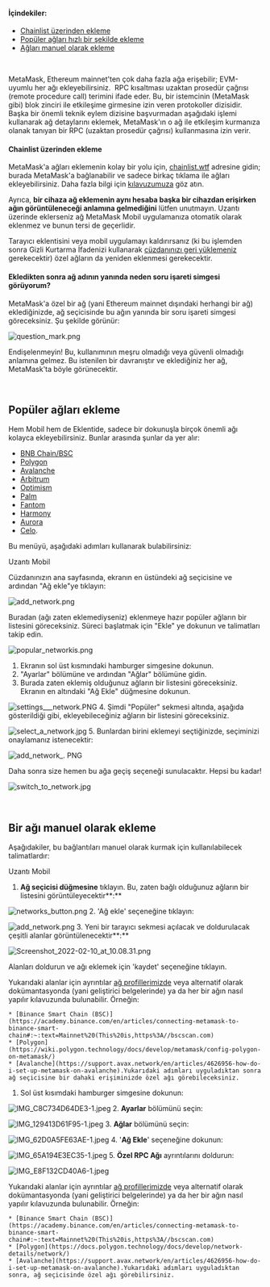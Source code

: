 #### İçindekiler:


* [Chainlist üzerinden ekleme](#h_01G63FNEWV5JGZ6XR0B3P0EAT2)
* [Popüler ağları hızlı bir şekilde ekleme](#h_01G63GGCJH5GCYDYPH5RNWNZQ8)
* [Ağları manuel olarak ekleme](#h_01G63GGJ83DGDRCS2ZWXM37CV5)


 


MetaMask, Ethereum mainnet'ten çok daha fazla ağa erişebilir; EVM-uyumlu her ağı ekleyebilirsiniz.  RPC kısaltması uzaktan prosedür çağrısı (remote procedure call) terimini ifade eder. Bu, bir istemcinin (MetaMask gibi) blok zinciri ile etkileşime girmesine izin veren protokoller dizisidir. Başka bir önemli teknik eylem dizisine başvurmadan aşağıdaki işlemi kullanarak ağ detaylarını eklemek, MetaMask'ın o ağ ile etkileşim kurmanıza olanak tanıyan bir RPC (uzaktan prosedür çağrısı) kullanmasına izin verir.



#### Chainlist üzerinden ekleme


MetaMask'a ağları eklemenin kolay bir yolu için, [chainlist.wtf](https://chainlist.wtf/) adresine gidin; burada MetaMask'a bağlanabilir ve sadece birkaç tıklama ile ağları ekleyebilirsiniz. Daha fazla bilgi için [kılavuzumuza](https://support.metamask.io/hc/en-us/articles/360058992772) göz atın. 



Ayrıca, **bir cihaza ağ eklemenin aynı hesaba başka bir cihazdan erişirken ağın görüntüleneceği anlamına gelmediğini** lütfen unutmayın. Uzantı üzerinde eklerseniz ağ MetaMask Mobil uygulamanıza otomatik olarak eklenmez ve bunun tersi de geçerlidir.


Tarayıcı eklentisini veya mobil uygulamayı kaldırırsanız (ki bu işlemden sonra Gizli Kurtarma İfadenizi kullanarak [cüzdanınızı geri yüklemeniz](https://support.metamask.io/hc/en-us/articles/360015289612) gerekecektir) özel ağların da yeniden eklenmesi gerekecektir.



#### Ekledikten sonra ağ adının yanında neden soru işareti simgesi görüyorum?


MetaMask'a özel bir ağ (yani Ethereum mainnet dışındaki herhangi bir ağ) eklediğinizde, ağ seçicisinde bu ağın yanında bir soru işareti simgesi göreceksiniz. Şu şekilde görünür:


![question_mark.png](https://support.metamask.io/hc/article_attachments/11332018723099)


Endişelenmeyin! Bu, kullanımının meşru olmadığı veya güvenli olmadığı anlamına gelmez. Bu istenilen bir davranıştır ve eklediğiniz her ağ, MetaMask'ta böyle görünecektir.



 


Popüler ağları ekleme
---------------------


Hem Mobil hem de Eklentide, sadece bir dokunuşla birçok önemli ağı kolayca ekleyebilirsiniz. Bunlar arasında şunlar da yer alır:


* [BNB Chain/BSC](https://support.metamask.io/hc/en-us/articles/4415758120219)
* [Polygon](https://support.metamask.io/hc/en-us/articles/4415758346267)
* [Avalanche](https://support.metamask.io/hc/en-us/articles/4415758179355)
* [Arbitrum](https://support.metamask.io/hc/en-us/articles/4415758358299)
* [Optimism](https://support.metamask.io/hc/en-us/articles/4415758352667)
* [Palm](https://support.metamask.io/hc/en-us/articles/4415771874971)
* [Fantom](https://support.metamask.io/hc/en-us/articles/4415758161435)
* [Harmony](https://support.metamask.io/hc/en-us/articles/4415758143387)
* [Aurora](https://support.metamask.io/hc/en-us/articles/6945467429019)
* [Celo](https://celo.org/).


Bu menüyü, aşağıdaki adımları kullanarak bulabilirsiniz:




Uzantı Mobil


Cüzdanınızın ana sayfasında, ekranın en üstündeki ağ seçicisine ve ardından "Ağ ekle"ye tıklayın:


![add_network.png](https://support.metamask.io/hc/article_attachments/10080831633947)


Buradan (ağı zaten eklemediyseniz) eklenmeye hazır popüler ağların bir listesini göreceksiniz. Süreci başlatmak için "Ekle" ye dokunun ve talimatları takip edin.


![popular_networkis.png](https://support.metamask.io/hc/article_attachments/10080831641115)




1. Ekranın sol üst kısmındaki hamburger simgesine dokunun.
2. "Ayarlar" bölümüne ve ardından "Ağlar" bölümüne gidin.
3. Burada zaten eklemiş olduğunuz ağların bir listesini göreceksiniz. Ekranın en altındaki "Ağ Ekle" düğmesine dokunun. 


![settings___network.PNG](https://support.metamask.io/hc/article_attachments/7259190047387/settings___network.PNG)
4. Şimdi "Popüler" sekmesi altında, aşağıda gösterildiği gibi, ekleyebileceğiniz ağların bir listesini göreceksiniz.


![select_a_network.jpg](https://support.metamask.io/hc/article_attachments/7259225807771/select_a_network.jpg)
5. Bunlardan birini eklemeyi seçtiğinizde, seçiminizi onaylamanız istenecektir:


![add_network_. PNG](https://support.metamask.io/hc/article_attachments/7259201715227/add_network_.PNG)


Daha sonra size hemen bu ağa geçiş seçeneği sunulacaktır. Hepsi bu kadar!


![switch_to_network.jpg](https://support.metamask.io/hc/article_attachments/7259203865627/switch_to_network.jpg)




 


Bir ağı manuel olarak ekleme
----------------------------


Aşağıdakiler, bu bağlantıları manuel olarak kurmak için kullanılabilecek talimatlardır:




Uzantı Mobil


1. **Ağ seçicisi düğmesine** tıklayın. Bu, zaten bağlı olduğunuz ağların bir listesini görüntüleyecektir**:**


![networks_button.png](https://support.metamask.io/hc/article_attachments/6944067839387/networks_button.png)
2. 'Ağ ekle' seçeneğine tıklayın:


![add_network.png](https://support.metamask.io/hc/article_attachments/6944123860635/add_network.png)
3. Yeni bir tarayıcı sekmesi açılacak ve doldurulacak çeşitli alanlar görüntülenecektir**:**


![Screenshot_2022-02-10_at_10.08.31.png](https://support.metamask.io/hc/article_attachments/4418639495451/Screenshot_2022-02-10_at_10.08.31.png)


Alanları doldurun ve ağı eklemek için 'kaydet' seçeneğine tıklayın.


Yukarıdaki alanlar için ayrıntılar [ağ profillerimizde](https://support.metamask.io/hc/en-us/articles/4415750833691) veya alternatif olarak dokümantasyonda (yani geliştirici belgelerinde) ya da her bir ağın nasıl yapılır kılavuzunda bulunabilir. Örneğin:


	* [Binance Smart Chain (BSC)](https://academy.binance.com/en/articles/connecting-metamask-to-binance-smart-chain#:~:text=Mainnet%20(This%20is,https%3A//bscscan.com)
	* [Polygon](https://wiki.polygon.technology/docs/develop/metamask/config-polygon-on-metamask/)
	* [Avalanche](https://support.avax.network/en/articles/4626956-how-do-i-set-up-metamask-on-avalanche).Yukarıdaki adımları uyguladıktan sonra ağ seçicisine bir dahaki erişiminizde özel ağı görebileceksiniz.




1. Sol üst kısımdaki hamburger simgesine dokunun:


![IMG_C8C734D64DE3-1.jpeg](https://support.metamask.io/hc/article_attachments/360083350571/IMG_C8C734D64DE3-1.jpeg)
2. **Ayarlar** bölümünü seçin:


![IMG_129413D61F95-1.jpeg](https://support.metamask.io/hc/article_attachments/360083350591/IMG_129413D61F95-1.jpeg)
3. **Ağlar** bölümünü seçin:


![IMG_62D0A5FE63AE-1.jpeg](https://support.metamask.io/hc/article_attachments/360083317312/IMG_62D0A5FE63AE-1.jpeg)
4. '**Ağ Ekle**' seçeneğine dokunun:


![IMG_65A194E3EC35-1.jpeg](https://support.metamask.io/hc/article_attachments/360083350611/IMG_65A194E3EC35-1.jpeg)
5. **Özel RPC Ağı** ayrıntılarını doldurun:


![IMG_E8F132CD40A6-1.jpeg](https://support.metamask.io/hc/article_attachments/360083317412/IMG_E8F132CD40A6-1.jpeg)


Yukarıdaki alanlar için ayrıntılar [ağ profillerimizde](https://support.metamask.io/hc/en-us/articles/4415750833691) veya alternatif olarak dokümantasyonda (yani geliştirici belgelerinde) ya da her bir ağın nasıl yapılır kılavuzunda bulunabilir. Örneğin:


	* [Binance Smart Chain (BSC)](https://academy.binance.com/en/articles/connecting-metamask-to-binance-smart-chain#:~:text=Mainnet%20(This%20is,https%3A//bscscan.com)
	* [Polygon](https://docs.polygon.technology/docs/develop/network-details/network/)
	* [Avalanche](https://support.avax.network/en/articles/4626956-how-do-i-set-up-metamask-on-avalanche).Yukarıdaki adımları uyguladıktan sonra, ağ seçicisinde özel ağı görebilirsiniz.



